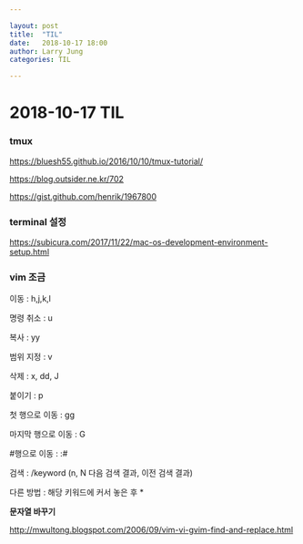 ```yaml
---

layout: post
title:  "TIL"
date:   2018-10-17 18:00
author: Larry Jung
categories: TIL

---
```


# 2018-10-17 TIL 

### tmux  

https://bluesh55.github.io/2016/10/10/tmux-tutorial/    

https://blog.outsider.ne.kr/702   

https://gist.github.com/henrik/1967800   

### terminal 설정  

https://subicura.com/2017/11/22/mac-os-development-environment-setup.html  

### vim 조금  

이동 : h,j,k,l   

명령 취소 : u  

복사 : yy  

범위 지정 : v  

삭제 : x, dd, J  

붙이기 : p  

첫 행으로 이동 : gg  

마지막 행으로 이동 : G  

\#행으로 이동 : :#  

검색 : /keyword (n, N 다음 검색 결과, 이전 검색 결과)   

다른 방법 : 해당 키워드에 커서 놓은 후 *  

__문자열 바꾸기__  

http://mwultong.blogspot.com/2006/09/vim-vi-gvim-find-and-replace.html  



 